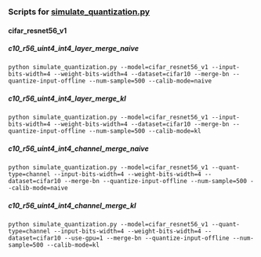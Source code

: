 ### Scripts for [simulate_quantization.py](../simulate_quantization.py)

#### cifar_resnet56_v1

##### c10_r56_uint4_int4_layer_merge_naive
```
python simulate_quantization.py --model=cifar_resnet56_v1 --input-bits-width=4 --weight-bits-width=4 --dataset=cifar10 --merge-bn --quantize-input-offline --num-sample=500 --calib-mode=naive
```

##### c10_r56_uint4_int4_layer_merge_kl
```
python simulate_quantization.py --model=cifar_resnet56_v1 --input-bits-width=4 --weight-bits-width=4 --dataset=cifar10 --merge-bn --quantize-input-offline --num-sample=500 --calib-mode=kl
```        

##### c10_r56_uint4_int4_channel_merge_naive
```
python simulate_quantization.py --model=cifar_resnet56_v1 --quant-type=channel --input-bits-width=4 --weight-bits-width=4 --dataset=cifar10 --merge-bn --quantize-input-offline --num-sample=500 --calib-mode=naive
```

##### c10_r56_uint4_int4_channel_merge_kl
```
python simulate_quantization.py --model=cifar_resnet56_v1 --quant-type=channel --input-bits-width=4 --weight-bits-width=4 --dataset=cifar10 --use-gpu=1 --merge-bn --quantize-input-offline --num-sample=500 --calib-mode=kl
```
